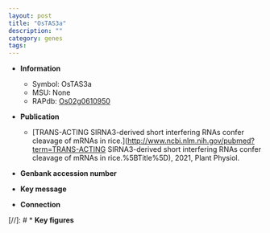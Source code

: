 ```yaml
---
layout: post
title: "OsTAS3a"
description: ""
category: genes
tags: 
---
```


* **Information**  
    + Symbol: OsTAS3a  
    + MSU: None  
    + RAPdb: [Os02g0610950](http://rapdb.dna.affrc.go.jp/viewer/gbrowse_details/irgsp1?name=Os02g0610950)  

* **Publication**  
    + [TRANS-ACTING SIRNA3-derived short interfering RNAs confer cleavage of mRNAs in rice.](http://www.ncbi.nlm.nih.gov/pubmed?term=TRANS-ACTING SIRNA3-derived short interfering RNAs confer cleavage of mRNAs in rice.%5BTitle%5D), 2021, Plant Physiol.

* **Genbank accession number**  

* **Key message**  

* **Connection**  

[//]: # * **Key figures**  


